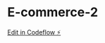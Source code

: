 # E-commerce-2

[Edit in Codeflow ⚡️](https://stackblitz.com/~/github.com/vineeshakodipaka/E-commerce-2)